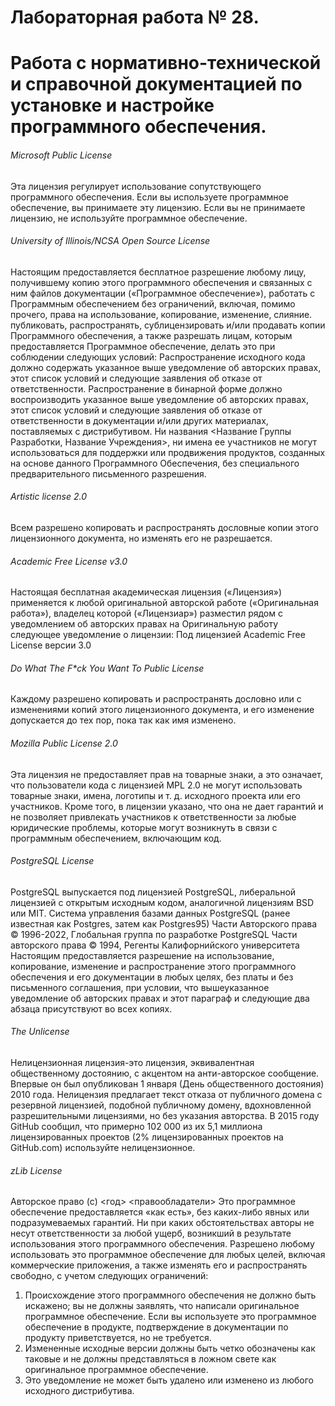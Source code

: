 # Лабораторная работа № 28.
# Работа с нормативно-технической и справочной документацией по установке и настройке программного обеспечения.
###### Microsoft Public License
Эта лицензия регулирует использование сопутствующего программного обеспечения. Если вы используете программное обеспечение, вы принимаете эту лицензию. Если вы не принимаете лицензию, не используйте программное обеспечение.
###### University of Illinois/NCSA Open Source License
Настоящим предоставляется бесплатное разрешение любому лицу, получившему копию этого программного обеспечения и связанных с ним файлов документации («Программное обеспечение»), работать с Программным обеспечением без ограничений, включая, помимо прочего, права на использование, копирование, изменение, слияние. публиковать, распространять, сублицензировать и/или продавать копии Программного обеспечения, а также разрешать лицам, которым предоставляется Программное обеспечение, делать это при соблюдении следующих условий:
Распространение исходного кода должно содержать указанное выше уведомление об авторских правах, этот список условий и следующие заявления об отказе от ответственности.
Распространение в бинарной форме должно воспроизводить указанное выше уведомление об авторских правах, этот список условий и следующие заявления об отказе от ответственности в документации и/или других материалах, поставляемых с дистрибутивом.
Ни названия <Название Группы Разработки, Название Учреждения>, ни имена ее участников не могут использоваться для поддержки или продвижения продуктов, созданных на основе данного Программного Обеспечения, без специального предварительного письменного разрешения.
###### Artistic license 2.0
Всем разрешено копировать и распространять дословные копии этого лицензионного документа, но изменять его не разрешается.
###### Academic Free License v3.0
Настоящая бесплатная академическая лицензия («Лицензия») применяется к любой оригинальной авторской работе («Оригинальная работа»), владелец которой («Лицензиар») разместил рядом с уведомлением об авторских правах на Оригинальную работу следующее уведомление о лицензии:
Под лицензией Academic Free License версии 3.0
###### Do What The F*ck You Want To Public License
Каждому разрешено копировать и распространять дословно или с изменениями копий этого лицензионного документа, и его изменение допускается до тех пор, пока так как имя изменено.
###### Mozilla Public License 2.0
Эта лицензия не предоставляет прав на товарные знаки, а это означает, что пользователи кода с лицензией MPL 2.0 не могут использовать товарные знаки, имена, логотипы и т. д. исходного проекта или его участников. Кроме того, в лицензии указано, что она не дает гарантий и не позволяет привлекать участников к ответственности за любые юридические проблемы, которые могут возникнуть в связи с программным обеспечением, включающим код.
###### PostgreSQL License
PostgreSQL выпускается под лицензией PostgreSQL, либеральной лицензией с открытым исходным кодом, аналогичной лицензиям BSD или MIT.
Система управления базами данных PostgreSQL
(ранее известная как Postgres, затем как Postgres95)
Части Авторского права © 1996-2022, Глобальная группа по разработке PostgreSQL
Части авторского права © 1994, Регенты Калифорнийского университета
Настоящим предоставляется разрешение на использование, копирование, изменение и распространение этого программного обеспечения и его документации в любых целях, без платы и без письменного соглашения, при условии, что вышеуказанное уведомление об авторских правах и этот параграф и следующие два абзаца присутствуют во всех копиях.
###### The Unlicense
Нелицензионная лицензия-это лицензия, эквивалентная общественному достоянию, с акцентом на анти-авторское сообщение. Впервые он был опубликован 1 января (День общественного достояния) 2010 года. Нелицензия предлагает текст отказа от публичного домена с резервной лицензией, подобной публичному домену, вдохновленной разрешительными лицензиями, но без указания авторства. В 2015 году GitHub сообщил, что примерно 102 000 из их 5,1 миллиона лицензированных проектов (2% лицензированных проектов на GitHub.com) используйте нелицензионное.
###### zLib License
Авторское право (c) <год> <правообладатели>
Это программное обеспечение предоставляется «как есть», без каких-либо явных или подразумеваемых гарантий. Ни при каких обстоятельствах авторы не несут ответственности за любой ущерб, возникший в результате использования этого программного обеспечения.
Разрешено любому использовать это программное обеспечение для любых целей, включая коммерческие приложения, а также изменять его и распространять свободно, с учетом следующих ограничений:
1. Происхождение этого программного обеспечения не должно быть искажено; вы не должны заявлять, что написали оригинальное программное обеспечение. Если вы используете это программное обеспечение в продукте, подтверждение в документации по продукту приветствуется, но не требуется.
2. Измененные исходные версии должны быть четко обозначены как таковые и не должны представляться в ложном свете как оригинальное программное обеспечение.
3. Это уведомление не может быть удалено или изменено из любого исходного дистрибутива.
